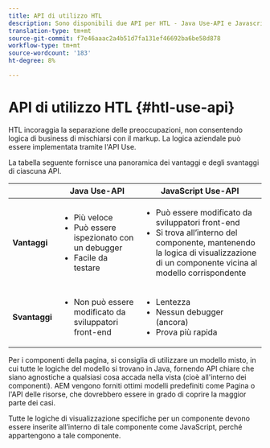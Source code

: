 ```yaml
---
title: API di utilizzo HTL
description: Sono disponibili due API per HTL - Java Use-API e Javascript Use-API
translation-type: tm+mt
source-git-commit: f7e46aaac2a4b51d7fa131ef46692ba6be58d878
workflow-type: tm+mt
source-wordcount: '183'
ht-degree: 8%

---
```



# API di utilizzo HTL {#htl-use-api}

HTL incoraggia la separazione delle preoccupazioni, non consentendo logica di business di mischiarsi con il markup. La logica aziendale può essere implementata tramite l&#39;API Use.

La tabella seguente fornisce una panoramica dei vantaggi e degli svantaggi di ciascuna API.

|  | **Java Use-API** | **JavaScript Use-API** |
|--- |--- |--- |
| **Vantaggi** | <ul><li>Più veloce</li><li>Può essere ispezionato con un debugger</li><li>Facile da testare</li></ul> | <ul><li>Può essere modificato da sviluppatori front-end</li><li>Si trova all’interno del componente, mantenendo la logica di visualizzazione di un componente vicina al modello corrispondente</li></ul> |
| **Svantaggi** | <ul><li>Non può essere modificato da sviluppatori front-end</li></ul> | <ul><li>Lentezza</li><li>Nessun debugger (ancora)</li><li>Prova più rapida</li></ul> |

Per i componenti della pagina, si consiglia di utilizzare un modello misto, in cui tutte le logiche del modello si trovano in Java, fornendo API chiare che siano agnostiche a qualsiasi cosa accada nella vista (cioè all&#39;interno dei componenti). AEM vengono forniti ottimi modelli predefiniti come Pagina o l&#39;API delle risorse, che dovrebbero essere in grado di coprire la maggior parte dei casi.

Tutte le logiche di visualizzazione specifiche per un componente devono essere inserite all’interno di tale componente come JavaScript, perché appartengono a tale componente.

